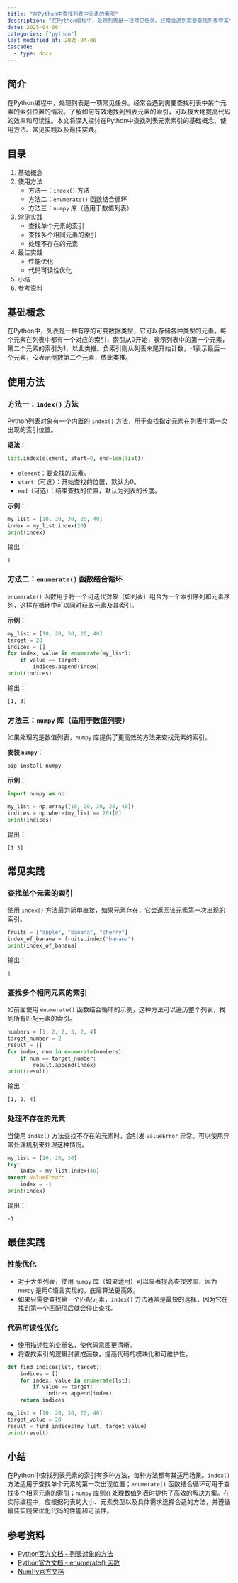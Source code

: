 ```yaml
---
title: "在Python中查找列表中元素的索引"
description: "在Python编程中，处理列表是一项常见任务。经常会遇到需要查找列表中某个元素的索引位置的情况。了解如何有效地找到列表元素的索引，可以极大地提高代码的效率和可读性。本文将深入探讨在Python中查找列表元素索引的基础概念、使用方法、常见实践以及最佳实践。"
date: 2025-04-06
categories: ["python"]
last_modified_at: 2025-04-06
cascade:
  - type: docs
---
```



## 简介
在Python编程中，处理列表是一项常见任务。经常会遇到需要查找列表中某个元素的索引位置的情况。了解如何有效地找到列表元素的索引，可以极大地提高代码的效率和可读性。本文将深入探讨在Python中查找列表元素索引的基础概念、使用方法、常见实践以及最佳实践。

<!-- more -->
## 目录
1. 基础概念
2. 使用方法
    - 方法一：`index()` 方法
    - 方法二：`enumerate()` 函数结合循环
    - 方法三：`numpy` 库（适用于数值列表）
3. 常见实践
    - 查找单个元素的索引
    - 查找多个相同元素的索引
    - 处理不存在的元素
4. 最佳实践
    - 性能优化
    - 代码可读性优化
5. 小结
6. 参考资料

## 基础概念
在Python中，列表是一种有序的可变数据类型，它可以存储各种类型的元素。每个元素在列表中都有一个对应的索引，索引从0开始，表示列表中的第一个元素，第二个元素的索引为1，以此类推。负索引则从列表末尾开始计数，-1表示最后一个元素，-2表示倒数第二个元素，依此类推。

## 使用方法

### 方法一：`index()` 方法
Python列表对象有一个内置的 `index()` 方法，用于查找指定元素在列表中第一次出现的索引位置。

**语法**：
```python
list.index(element, start=0, end=len(list))
```
- `element`：要查找的元素。
- `start`（可选）：开始查找的位置，默认为0。
- `end`（可选）：结束查找的位置，默认为列表的长度。

**示例**：
```python
my_list = [10, 20, 30, 20, 40]
index = my_list.index(20)
print(index)  
```
输出：
```
1
```

### 方法二：`enumerate()` 函数结合循环
`enumerate()` 函数用于将一个可迭代对象（如列表）组合为一个索引序列和元素序列，这样在循环中可以同时获取元素及其索引。

**示例**：
```python
my_list = [10, 20, 30, 20, 40]
target = 20
indices = []
for index, value in enumerate(my_list):
    if value == target:
        indices.append(index)
print(indices)  
```
输出：
```
[1, 3]
```

### 方法三：`numpy` 库（适用于数值列表）
如果处理的是数值列表，`numpy` 库提供了更高效的方法来查找元素的索引。

**安装 `numpy`**：
```bash
pip install numpy
```

**示例**：
```python
import numpy as np

my_list = np.array([10, 20, 30, 20, 40])
indices = np.where(my_list == 20)[0]
print(indices)  
```
输出：
```
[1 3]
```

## 常见实践

### 查找单个元素的索引
使用 `index()` 方法最为简单直接，如果元素存在，它会返回该元素第一次出现的索引。

```python
fruits = ["apple", "banana", "cherry"]
index_of_banana = fruits.index("banana")
print(index_of_banana)  
```
输出：
```
1
```

### 查找多个相同元素的索引
如前面使用 `enumerate()` 函数结合循环的示例，这种方法可以遍历整个列表，找到所有匹配元素的索引。

```python
numbers = [1, 2, 2, 3, 2, 4]
target_number = 2
result = []
for index, num in enumerate(numbers):
    if num == target_number:
        result.append(index)
print(result)  
```
输出：
```
[1, 2, 4]
```

### 处理不存在的元素
当使用 `index()` 方法查找不存在的元素时，会引发 `ValueError` 异常。可以使用异常处理机制来处理这种情况。

```python
my_list = [10, 20, 30]
try:
    index = my_list.index(40)
except ValueError:
    index = -1  
print(index)  
```
输出：
```
-1
```

## 最佳实践

### 性能优化
- 对于大型列表，使用 `numpy` 库（如果适用）可以显著提高查找效率，因为 `numpy` 是用C语言实现的，底层算法更高效。
- 如果只需要查找第一个匹配元素，`index()` 方法通常是最快的选择，因为它在找到第一个匹配项后就会停止查找。

### 代码可读性优化
- 使用描述性的变量名，使代码意图更清晰。
- 将查找索引的逻辑封装成函数，提高代码的模块化和可维护性。

```python
def find_indices(lst, target):
    indices = []
    for index, value in enumerate(lst):
        if value == target:
            indices.append(index)
    return indices

my_list = [10, 20, 30, 20, 40]
target_value = 20
result = find_indices(my_list, target_value)
print(result)  
```

## 小结
在Python中查找列表元素的索引有多种方法，每种方法都有其适用场景。`index()` 方法适用于查找单个元素的第一次出现位置；`enumerate()` 函数结合循环可用于查找多个相同元素的索引；`numpy` 库则在处理数值列表时提供了高效的解决方案。在实际编程中，应根据列表的大小、元素类型以及具体需求选择合适的方法，并遵循最佳实践来优化代码的性能和可读性。

## 参考资料
- [Python官方文档 - 列表对象的方法](https://docs.python.org/3/tutorial/datastructures.html#more-on-lists)
- [Python官方文档 - enumerate() 函数](https://docs.python.org/3/library/functions.html#enumerate)
- [NumPy官方文档](https://numpy.org/doc/stable/)